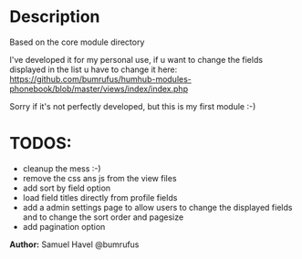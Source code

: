 # Description


Based on the core module directory

I've developed it for my personal use, if u want to change the fields displayed in the list u have to change it here:
https://github.com/bumrufus/humhub-modules-phonebook/blob/master/views/index/index.php

Sorry if it's not perfectly developed, but this is my first module :-)

# TODOS:

- cleanup the mess :-)
- remove the css ans js from the view files 
- add sort by field option
- load field titles directly from profile fields
- add a admin settings page to allow users to change the displayed fields and to change the sort order and pagesize
- add pagination option

__Author:__ Samuel Havel @bumrufus

